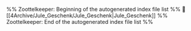 %% Zoottelkeeper: Beginning of the autogenerated index file list  %%
📄 [[4Archive/Jule_Geschenk/Jule_Geschenk|Jule_Geschenk]]
%% Zoottelkeeper: End of the autogenerated index file list  %%
